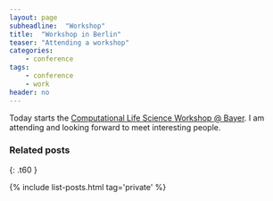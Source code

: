 ```yaml
---
layout: page
subheadline:  "Workshop"
title:  "Workshop in Berlin"
teaser: "Attending a workshop"
categories:
    - conference
tags:
    - conference
    - work
header: no
---
```


Today starts the [Computational Life Science Workshop @ Bayer][1]. I am attending and looking forward
to meet interesting people. 


### Related posts
{: .t60 }

{% include list-posts.html tag='private' %}


  [1]: http://karriere.bayer.de/de/services/events/computational-life-science/index.html